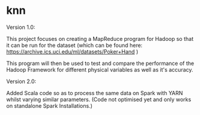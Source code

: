# knn

Version 1.0:

This project focuses on creating a MapReduce program for Hadoop so that it can be run for the dataset (which can be found here: https://archive.ics.uci.edu/ml/datasets/Poker+Hand )

This program will then be used to test and compare the performance of the Hadoop Framework for different physical variables as well as it's accuracy.


Version 2.0:

Added Scala code so as to process the same data on Spark with YARN whilst varying similar parameters.
(Code not optimised yet and only works on standalone Spark Installations.)
